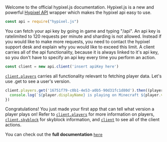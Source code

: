 Welcome to the official hypixel.js documentation.
Hypixel.js is a new and powerful [Hypixel API](https://api.hypixel.net) wrapper which makes the hypixel api easy to use.

```js
const api = require("hypixel.js")
```

You can fetch your api key by going in game and typing "/api". An api key is ratelimited to 120 requests per minute and sharding is not allowed. Instead if you would like to make more requests, you need to contact the hypixel support desk and explain why you would like to exceed this limit.
A client carries all of the api functionality, because it is always linked to it's api key, so you don't have to specify an api key every time you perform an action.
```js
const client = new api.client('insert apiKey here')
```

[`client.players`](http://hypixeljs-docs.meltedglass.repl.co/PlayerManager.html) carries all functionality relevant to fetching player data. Let's use .get to see a user's version.
```js
client.players.get('16751f79-c0b1-4e53-a0b5-90d31fc1d80d').then((player) => {
  console.log(`${player.displayName} is playing on Minecraft ${player.version}`)
})
```

Congratulations! You just made your first app that can tell what version a player plays on! Refer to [`client.players`](http://hypixeljs-docs.meltedglass.repl.co/PlayerManager.html) for more information on players, [`client.skyblock`](http://hypixeljs-docs.meltedglass.repl.co/Skyblock.html) for skyblock information, and [`client`](http://hypixeljs-docs.meltedglass.repl.co/Client.html) to see all of the client actions.

You can check out the **full documentation** [`here`](http://hypixeljs-docs.meltedglass.repl.co/)
